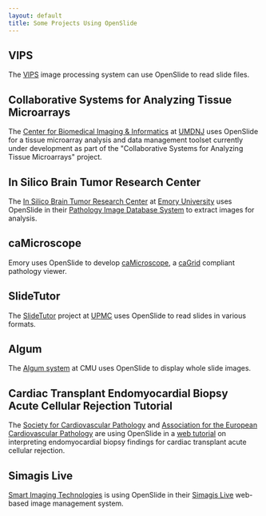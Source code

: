 ```yaml
---
layout: default
title: Some Projects Using OpenSlide
---
```


VIPS
----

The [VIPS][11] image processing system can use OpenSlide to read
slide files.

[11]: http://www.vips.ecs.soton.ac.uk/

Collaborative Systems for Analyzing Tissue Microarrays
------------------------------------------------------

The [Center for Biomedical Imaging & Informatics][1] at
[UMDNJ][2] uses OpenSlide for a tissue microarray
analysis and data management toolset currently under development as
part of the "Collaborative Systems for Analyzing Tissue Microarrays"
project.

[1]: http://pleiad.umdnj.edu/CBII/index.html
[2]: http://www.umdnj.edu/


In Silico Brain Tumor Research Center
-------------------------------------

The [In Silico Brain Tumor Research Center][5] at [Emory University][3]
uses OpenSlide in their [Pathology Image Database System][pidb] to extract
images for analysis.

[3]: http://www.emory.edu/
[5]: https://wiki.nci.nih.gov/pages/viewpage.action?pageId=21698609
[pidb]: http://confluence.cci.emory.edu:8090/display/PIDB/Home


caMicroscope
------------

Emory uses OpenSlide to develop [caMicroscope][6], a [caGrid][7]
compliant pathology viewer.

[6]: https://cabig.nci.nih.gov/tools/caMicroscope
[7]: http://cagrid.org/


SlideTutor
----------

The [SlideTutor][8] project at [UPMC][9] uses
OpenSlide to read slides in various formats.

[8]: http://slidetutor.upmc.edu/
[9]: http://www.upmc.edu/


Algum
-----

The [Algum system][10] at CMU uses OpenSlide to display whole slide
images.

[10]: http://algum.cs.cmu.edu/


Cardiac Transplant Endomyocardial Biopsy Acute Cellular Rejection Tutorial
--------------------------------------------------------------------------

The [Society for Cardiovascular Pathology][scvp] and [Association for the
European Cardiovascular Pathology][aecvp] are using OpenSlide in a [web
tutorial][acr] on interpreting endomyocardial biopsy findings for cardiac
transplant acute cellular rejection.

[scvp]: http://scvp.net/
[aecvp]: http://anpat.unipd.it/aecvp/
[acr]: http://scvp.net/acr/


Simagis Live
------------

[Smart Imaging Technologies][smartimtech] is using OpenSlide in their
[Simagis Live][simagis-live] web-based image management system.

[smartimtech]: http://smartimtech.com/
[simagis-live]: http://live.simagis.com/
